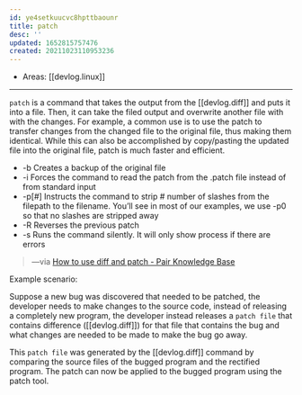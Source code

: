 ```yaml
---
id: ye4setkuucvc8hpttbaounr
title: patch
desc: ''
updated: 1652815757476
created: 20211023110953236
---
```


- Areas: [[devlog.linux]]

---

`patch` is a command that takes the output from the [[devlog.diff]] and puts it into a file. Then, it can take the filed output and overwrite another file with with the changes. For example, a common use is to use the patch to transfer changes from the changed file to the original file, thus making them identical. While this can also be accomplished by copy/pasting the updated file into the original file, patch is much faster and efficient.

- \-b Creates a backup of the original file
- \-i Forces the command to read the patch from the .patch file instead of from standard input
- \-p\[\#\] Instructs the command to strip \# number of slashes from the filepath to the filename. You’ll see in most of our examples, we use -p0 so that no slashes are stripped away
- \-R Reverses the previous patch
- \-s Runs the command silently. It will only show process if there are errors

> —via [How to use diff and patch - Pair Knowledge Base](https://www.pair.com/support/kb/paircloud-diff-and-patch/#what-is-patch)

Example scenario:

Suppose a new bug was discovered that needed to be patched, the developer needs to make changes to the source code, instead of releasing a completely new program, the developer instead releases a `patch file` that contains difference ([[devlog.diff]]) for that file that contains the bug and what changes are needed to be made to make the bug go away.

This `patch file` was generated by the [[devlog.diff]] command by comparing the source files of the bugged program and the rectified program. The patch can now be applied to the bugged program using the patch tool.
